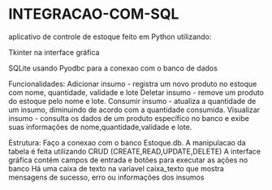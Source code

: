 # INTEGRACAO-COM-SQL

aplicativo de controle de estoque feito em Python utilizando:

Tkinter na interface gráfica 

SQLite usando Pyodbc para a conexao com o banco de dados

Funcionalidades: Adicionar insumo - registra um novo produto no estoque com nome, quantidade, validade e lote
                 Deletar insumo - remove um produto do estoque pelo nome e lote.
                 Consumir insumo - atualiza a quantidade de um insumo, diminuindo de acordo com a quantidade consumida.
                 Visualizar insumo - consulta os dados de um produto específico no banco e exibe suas informações de nome,quantidade,validade e lote.



Estrutura: Faço a conexao com o banco Estoque.db.
           A manipulacao da tabela é feita utilizando CRUD (CREATE,READ,UPDATE,DELETE)
           A interface gráfica contém campos de entrada e botões para executar as ações no banco
           Há uma caixa de texto na variavel caixa_texto que mostra mensagens de sucesso, erro ou informações dos insumos
